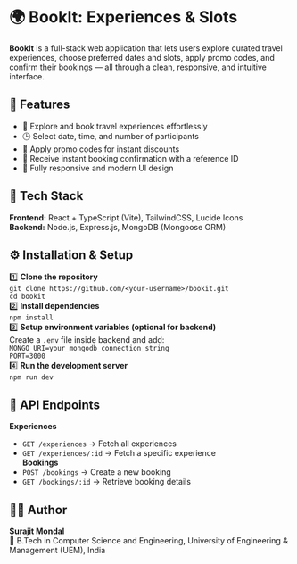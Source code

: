 # 🌍 BookIt: Experiences & Slots
**BookIt** is a full-stack web application that lets users explore curated travel experiences, choose preferred dates and slots, apply promo codes, and confirm their bookings — all through a clean, responsive, and intuitive interface.
## 🚀 Features
- 🧭 Explore and book travel experiences effortlessly  
- 🕒 Select date, time, and number of participants  
- 💸 Apply promo codes for instant discounts  
- 📅 Receive instant booking confirmation with a reference ID  
- 📱 Fully responsive and modern UI design  
## 🧠 Tech Stack
**Frontend:** React + TypeScript (Vite), TailwindCSS, Lucide Icons  
**Backend:** Node.js, Express.js, MongoDB (Mongoose ORM)  
## ⚙️ Installation & Setup
1️⃣ **Clone the repository**  
`git clone https://github.com/<your-username>/bookit.git`  
`cd bookit`  
2️⃣ **Install dependencies**  
`npm install`  
3️⃣ **Setup environment variables (optional for backend)**  
Create a `.env` file inside backend and add:  
`MONGO_URI=your_mongodb_connection_string`  
`PORT=3000`  
4️⃣ **Run the development server**  
`npm run dev`  
## 🧩 API Endpoints
**Experiences**  
- `GET /experiences` → Fetch all experiences  
- `GET /experiences/:id` → Fetch a specific experience  
**Bookings**  
- `POST /bookings` → Create a new booking  
- `GET /bookings/:id` → Retrieve booking details  
## 👨‍💻 Author
**Surajit Mondal**  
📍 B.Tech in Computer Science and Engineering, University of Engineering & Management (UEM), India
